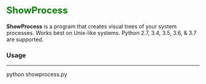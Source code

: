 # <font size =5 color=green> **ShowProcess** </font>

**ShowProcess** is a program that creates visual trees of your system processes. Works best on Unix-like systems. 
Python 2.7, 3.4, 3.5, 3.6, & 3.7 are supported.

### Usage
***
python showprocess.py


